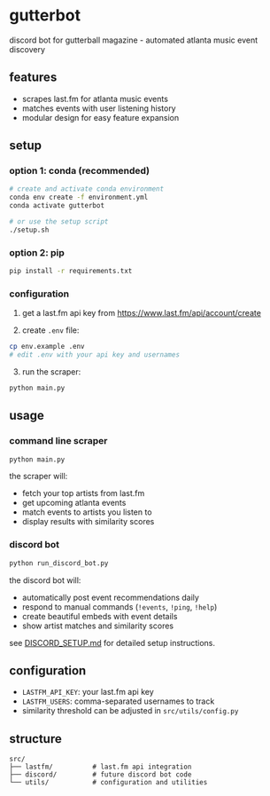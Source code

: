 # gutterbot

discord bot for gutterball magazine - automated atlanta music event discovery

## features

- scrapes last.fm for atlanta music events
- matches events with user listening history
- modular design for easy feature expansion

## setup

### option 1: conda (recommended)
```bash
# create and activate conda environment
conda env create -f environment.yml
conda activate gutterbot

# or use the setup script
./setup.sh
```

### option 2: pip
```bash
pip install -r requirements.txt
```

### configuration
1. get a last.fm api key from https://www.last.fm/api/account/create

2. create `.env` file:
```bash
cp env.example .env
# edit .env with your api key and usernames
```

3. run the scraper:
```bash
python main.py
```

## usage

### command line scraper
```bash
python main.py
```

the scraper will:
- fetch your top artists from last.fm
- get upcoming atlanta events
- match events to artists you listen to
- display results with similarity scores

### discord bot
```bash
python run_discord_bot.py
```

the discord bot will:
- automatically post event recommendations daily
- respond to manual commands (`!events`, `!ping`, `!help`)
- create beautiful embeds with event details
- show artist matches and similarity scores

see [DISCORD_SETUP.md](DISCORD_SETUP.md) for detailed setup instructions.

## configuration

- `LASTFM_API_KEY`: your last.fm api key
- `LASTFM_USERS`: comma-separated usernames to track
- similarity threshold can be adjusted in `src/utils/config.py`

## structure

```
src/
├── lastfm/          # last.fm api integration
├── discord/         # future discord bot code
└── utils/           # configuration and utilities
```
